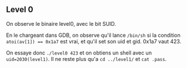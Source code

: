 ## Level 0

On observe le binaire level0, avec le bit SUID.

En le chargeant dans GDB, on observe qu'il lance `/bin/sh` si la condition
`atoi(av[1]) == 0x1a7` est vrai, et qu'il set son uid et gid. 0x1a7 vaut 423.

On essaye donc `./level0 423` et on obtiens un shell avec un `uid=2030(level1)`.
Il ne reste plus qu'a `cd ../level1/` et `cat .pass`.
